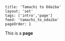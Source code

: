 ```
title: 'Tamachi to Odaiba'
layout: 'set'
tags: ['intro','page']
feed: 'tamachi_to_odaiba'
pageOrder: 1
```

This is a **page**